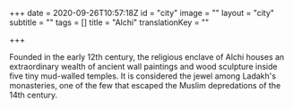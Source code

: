 +++
date = 2020-09-26T10:57:18Z
id = "city"
image = ""
layout = "city"
subtitle = ""
tags = []
title = "Alchi"
translationKey = ""

+++

Founded in the early 12th century, the religious enclave of Alchi houses an extraordinary wealth of ancient wall paintings and wood sculpture inside five tiny mud-walled temples. It is considered the jewel among Ladakh's monasteries, one of the few that escaped the Muslim depredations of the 14th century.